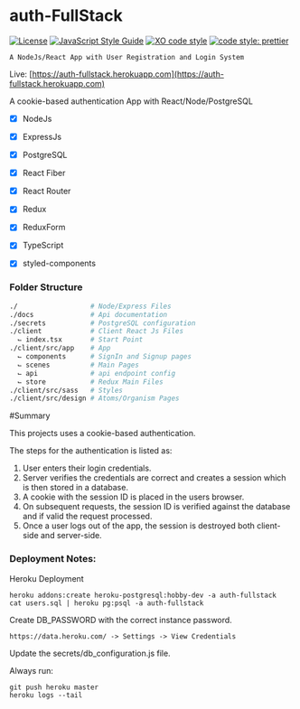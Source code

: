 # auth-FullStack
[![License](https://img.shields.io/badge/license-MIT-blue.svg?style=flat-square)](https://github.com/inPhoenix/)
[![JavaScript Style Guide](https://img.shields.io/badge/code_style-standard-brightgreen.svg)](https://standardjs.com)
[![XO code style](https://img.shields.io/badge/code_style-XO-5ed9c7.svg)](https://github.com/xojs/xo)
[![code style: prettier](https://img.shields.io/badge/code_style-prettier-ff69b4.svg?style=flat-square)](https://github.com/prettier/prettier)

    A NodeJs/React App with User Registration and Login System
    
Live: 
[https://auth-fullstack.herokuapp.com](https://auth-fullstack.herokuapp.com)

A cookie-based authentication App with React/Node/PostgreSQL

- [x] NodeJs
- [x] ExpressJs
- [x] PostgreSQL
- [x] React Fiber
- [x] React Router
- [x] Redux
- [x] ReduxForm
- [x] TypeScript
- [x] styled-components
    

### Folder Structure

```sh
./                  # Node/Express Files
./docs              # Api documentation
./secrets           # PostgreSQL configuration
./client            # Client React Js Files
  ⌙ index.tsx       # Start Point
./client/src/app    # App
  ⌙ components      # SignIn and Signup pages
  ⌙ scenes          # Main Pages
  ⌙ api             # api endpoint config
  ⌙ store           # Redux Main Files
./client/src/sass   # Styles
./client/src/design # Atoms/Organism Pages
```  

#Summary

This projects uses a cookie-based authentication.

The steps for the authentication is listed as:

1. User enters their login credentials.
2. Server verifies the credentials are correct and creates a session which is then stored in a database.
3. A cookie with the session ID is placed in the users browser.
4. On subsequent requests, the session ID is verified against the database and if valid the request processed.
5. Once a user logs out of the app, the session is destroyed both client-side and server-side.


### Deployment Notes:

Heroku Deployment

    heroku addons:create heroku-postgresql:hobby-dev -a auth-fullstack
    cat users.sql | heroku pg:psql -a auth-fullstack
    
Create DB_PASSWORD with the correct instance password.
    
    https://data.heroku.com/ -> Settings -> View Credentials

Update the secrets/db_configuration.js file.

Always run:

    git push heroku master
    heroku logs --tail
